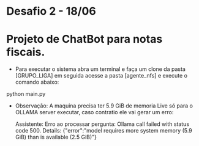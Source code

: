 # Desafio 2 - 18/06

# Projeto de ChatBot para notas fiscais.

* Para executar o sistema abra um terminal e faça um clone da pasta [GRUPO_LIGA] em seguida acesse a pasta [agente_nfs] e execute o comando abaixo:

python main.py

* Observação:
  A maquina precisa ter 5.9 GiB de memoria Live só para o OLLAMA server executar,
  caso contratio ele vai gerar um erro:
  
  Assistente: 
  Erro ao processar pergunta: Ollama call failed with status code 500. Details: 
  {"error":"model requires more system memory (5.9 GiB) than is available (2.5 GiB)"}
